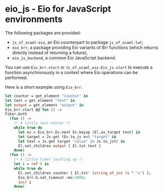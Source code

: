 # eio_js - Eio for JavaScript environments

The following packages are provided:
- `js_of_ocaml-eio`, an Eio counterpart to package `js_of_ocaml-lwt`;
- `eio_brr`, a package providing Eio variants of Brr functions (which returns directly instead of returning a future);
- `eio_js_backend`, a common Eio JavaScript backend.

You can use `Eio_brr.start` or `Js_of_ocaml_eio.Eio_js.start` to execute a function asynchronously in a context where Eio operations can be performed.

Here is a short example using `Eio_brr`.
```ocaml
let counter = get_element "counter" in
let text = get_element "text" in
let output = get_element "output" in
Eio_brr.start @@ fun () ->
Fiber.both
  (fun () ->
    (* A little text editor *)
    while true do
      let ev = Eio_brr.Ev.next Ev.keyup (El.as_target text) in
      let target = Jv.get (Ev.to_jv ev) "target" in
      let text = Jv.get target "value" |> Jv.to_jstr in
      El.set_children output [ El.txt text ]
    done)
  (fun () ->
    (* A little timer counting up *)
    let i = ref 0 in
    while true do
      El.set_children counter [ El.txt' (string_of_int !i ^ "s") ];
      Eio_brr.G.set_timeout ~ms:1000;
      incr i
    done)
```
